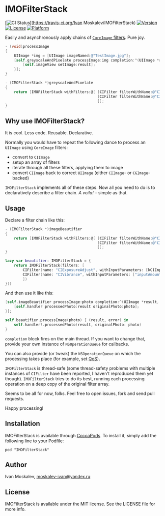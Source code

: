 # IMOFilterStack

[![CI Status](http://img.shields.io/travis/ivanmoskalev/IMOFilterStack.svg?style=flat)](https://travis-ci.org/Ivan Moskalev/IMOFilterStack)
[![Version](https://img.shields.io/cocoapods/v/IMOFilterStack.svg?style=flat)](http://cocoadocs.org/docsets/IMOFilterStack)
[![License](https://img.shields.io/cocoapods/l/IMOFilterStack.svg?style=flat)](http://cocoadocs.org/docsets/IMOFilterStack)
[![Platform](https://img.shields.io/cocoapods/p/IMOFilterStack.svg?style=flat)](http://cocoadocs.org/docsets/IMOFilterStack)

Easily and asynchronously apply chains of [`CoreImage` filters][1]. Pure joy.

```objective-c
- (void)processImage
{
    UIImage *img = [UIImage imageNamed:@"TestImage.jpg"];
    [self.greyscaleAndPixelate processImage:img completion:^(UIImage *result, NSError *error) {
        [self.imageView setImage:result];
    }];
}

- (IMOFilterStack *)greyscaleAndPixelate 
{
    return [IMOFilterStack withFilters:@[ [CIFilter filterWithName:@"CIPhotoEffectNoir"], 
                                          [CIFilter filterWithName:@"CIPixellate"] 
                                          ]];
}
```

## Why use IMOFilterStack?

It is cool. Less code. Reusable. Declarative.

Normally you would have to repeat the following dance to process an `UIImage` using `CoreImage` filters:
- convert to `CIImage`
- setup an array of filters
- iterate through all these filters, applying them to image
- convert `CIImage` back to correct `UIImage` (either `CIImage`- or `CGImage`-backed)

`IMOFilterStack` implements all of these steps. Now all you need to do is to declaratively describe a filter chain. *A voila!* – simple as that. 

## Usage

Declare a filter chain like this:
```objective-c
- (IMOFilterStack *)imageBeautifier
{
    return [IMOFilterStack withFilters:@[ [CIFilter filterWithName:@"CIExposureAdjust" keysAndValues:kCIInputEVKey, @(0.10f), nil],
                                          [CIFilter filterWithName:@"CIVibrance" keysAndValues:@"inputAmount", @(0.10f), nil] 
                                          ]];
}
```
```swift
lazy var beautifier: IMOFilterStack = {
    return IMOFilterStack(filters: [
        CIFilter(name: "CIExposureAdjust", withInputParameters: [kCIInputEVKey : NSNumber(double: 0.10)]),
        CIFilter(name: "CIVibrance", withInputParameters: ["inputAmount" : NSNumber(double: 0.10)])
        ])
}()
```

And then use it like this:
```objective-c
[self.imageBeautifier processImage:photo completion:^(UIImage *result, NSError *error) {
    [self.handler processedPhoto:result originalPhoto:photo];
}];
```
```swift
self.beautifier.processImage(photo) { (result, error) in
    self.handler?.processedPhoto(result, originalPhoto: photo)
}
```

`completion` block fires on the main thread. If you want to change that, provide your own instance of `NSOperationQueue` for callbacks. 

You can also provide (or tweak) the `NSOperationQueue` on which the processing takes place (for example, set [QoS][2]). 

`IMOFilterStack` is thread-safe (some thread-safety problems with multiple instances of `CIFilter` have been reported, I haven't reproduced them yet though). `IMOFilterStack` tries to do its best, running each processing operation on a deep copy of the original filter array.

Seems to be all for now, folks. Feel free to open issues, fork and send pull requests.

Happy processing!

## Installation

IMOFilterStack is available through [CocoaPods](http://cocoapods.org). To install
it, simply add the following line to your Podfile:

    pod "IMOFilterStack"

## Author

Ivan Moskalev, moskalev-ivan@yandex.ru

## License

IMOFilterStack is available under the MIT license. See the LICENSE file for more info.

[1]: https://developer.apple.com/library/ios/documentation/GraphicsImaging/Reference/CoreImageFilterReference/
[2]: https://developer.apple.com/library/ios/documentation/Cocoa/Reference/NSOperationQueue_class/index.html#//apple_ref/occ/instp/NSOperationQueue/maxConcurrentOperationCount
